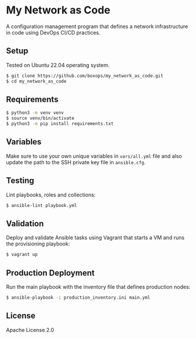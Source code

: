 My Network as Code
==================

A configuration management program that defines a network infrastructure in code using DevOps CI/CD practices.

Setup
-----

Tested on Ubuntu 22.04 operating system.
```bash
$ git clone https://github.com/boxops/my_network_as_code.git
$ cd my_network_as_code
```

Requirements
------------

```bash
$ python3 -m venv venv
$ source venv/bin/activate
$ python3 -m pip install requirements.txt
```

Variables
---------

Make sure to use your own unique variables in ```vars/all.yml``` file and also update the path to the SSH private key file in ```ansible.cfg```.

Testing
-------

Lint playbooks, roles and collections:
```bash
$ ansible-lint playbook.yml
```

Validation
----------

Deploy and validate Ansible tasks using Vagrant that starts a VM and runs the provisioning playbook:
```bash
$ vagrant up
```

Production Deployment
---------------------

Run the main playbook with the inventory file that defines production nodes:
```bash
$ ansible-playbook -i production_inventory.ini main.yml
```

License
-------

Apache License 2.0
